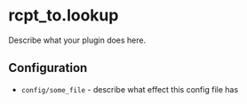rcpt_to.lookup
========

Describe what your plugin does here.

Configuration
-------------

* `config/some_file` - describe what effect this config file has
